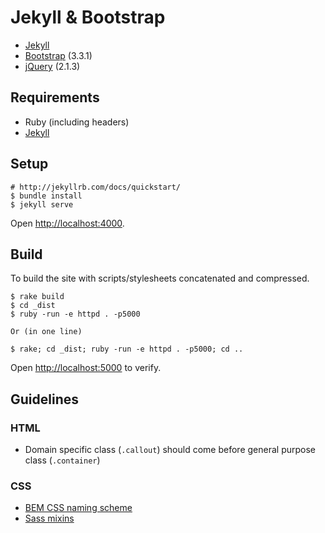 # Jekyll & Bootstrap

* [Jekyll](http://jekyllrb.com/)
* [Bootstrap](http://getbootstrap.com) (3.3.1)
* [jQuery](http://jquery.com/) (2.1.3)

## Requirements

* Ruby (including headers)
* [Jekyll](http://jekyllrb.com/docs/installation/)

## Setup

```
# http://jekyllrb.com/docs/quickstart/
$ bundle install
$ jekyll serve
```

Open [http://localhost:4000](http://localhost:4000).

## Build

To build the site with scripts/stylesheets concatenated and compressed.

```
$ rake build
$ cd _dist
$ ruby -run -e httpd . -p5000

Or (in one line)

$ rake; cd _dist; ruby -run -e httpd . -p5000; cd ..
```

Open [http://localhost:5000](http://localhost:5000) to verify.

## Guidelines

### HTML

* Domain specific class (`.callout`) should come before general
  purpose class (`.container`)

### CSS

* [BEM CSS naming scheme](https://bem.info/method/definitions/)
* [Sass mixins](http://getbootstrap.com/css/#grid-less)
